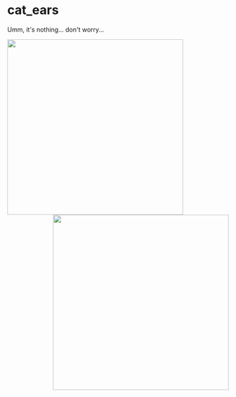 # cat_ears
 Umm, it's nothing... don't worry...

<img align="left" src="https://user-images.githubusercontent.com/66202304/190892520-61c638e0-f431-4927-9784-17feb0e06f86.png" width="400">
<img align="right" src="https://user-images.githubusercontent.com/66202304/190892619-ca836b54-5a4a-444e-8598-acf91035929b.png" width="400">
